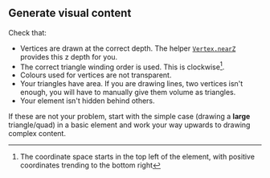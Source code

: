## Generate visual content

Check that:
- Vertices are drawn at the correct depth. The helper [`Vertex.nearZ`](https://docs.unity3d.com/ScriptReference/UIElements.Vertex-nearZ.html) provides this z depth for you.
- The correct triangle winding order is used. This is clockwise[^1].  
- Colours used for vertices are not transparent.
- Your triangles have area. If you are drawing lines, two vertices isn't enough, you will have to manually give them volume as triangles.
- Your element isn't hidden behind others.

If these are not your problem, start with the simple case (drawing a **large** triangle/quad) in a basic element and work your way upwards to drawing complex content.

[^1]: The coordinate space starts in the top left of the element, with positive coordinates trending to the bottom right